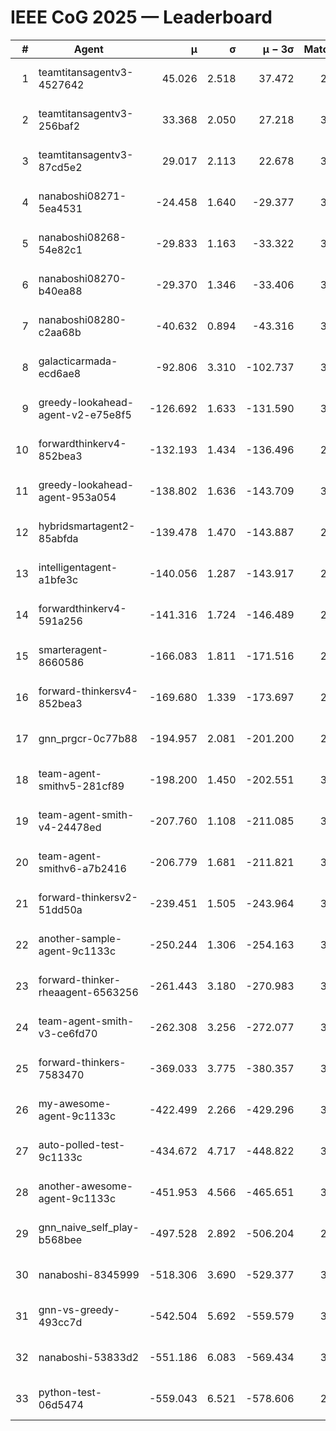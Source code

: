 # IEEE CoG 2025 — Leaderboard

| # | Agent | μ | σ | μ − 3σ | Matches | Updated |
|---:|---|---:|---:|---:|---:|---|
| 1 | teamtitansagentv3-4527642 | 45.026 | 2.518 | 37.472 | 2836 | 2025-09-01 19:01 |
| 2 | teamtitansagentv3-256baf2 | 33.368 | 2.050 | 27.218 | 3294 | 2025-09-01 19:01 |
| 3 | teamtitansagentv3-87cd5e2 | 29.017 | 2.113 | 22.678 | 3178 | 2025-09-01 19:01 |
| 4 | nanaboshi08271-5ea4531 | -24.458 | 1.640 | -29.377 | 3260 | 2025-09-01 19:01 |
| 5 | nanaboshi08268-54e82c1 | -29.833 | 1.163 | -33.322 | 3520 | 2025-09-01 19:01 |
| 6 | nanaboshi08270-b40ea88 | -29.370 | 1.346 | -33.406 | 3540 | 2025-09-01 19:01 |
| 7 | nanaboshi08280-c2aa68b | -40.632 | 0.894 | -43.316 | 3640 | 2025-09-01 19:01 |
| 8 | galacticarmada-ecd6ae8 | -92.806 | 3.310 | -102.737 | 3200 | 2025-09-01 19:01 |
| 9 | greedy-lookahead-agent-v2-e75e8f5 | -126.692 | 1.633 | -131.590 | 3628 | 2025-09-01 19:01 |
| 10 | forwardthinkerv4-852bea3 | -132.193 | 1.434 | -136.496 | 2766 | 2025-09-01 19:01 |
| 11 | greedy-lookahead-agent-953a054 | -138.802 | 1.636 | -143.709 | 3628 | 2025-09-01 19:01 |
| 12 | hybridsmartagent2-85abfda | -139.478 | 1.470 | -143.887 | 2702 | 2025-09-01 19:01 |
| 13 | intelligentagent-a1bfe3c | -140.056 | 1.287 | -143.917 | 2992 | 2025-09-01 19:01 |
| 14 | forwardthinkerv4-591a256 | -141.316 | 1.724 | -146.489 | 2696 | 2025-09-01 19:01 |
| 15 | smarteragent-8660586 | -166.083 | 1.811 | -171.516 | 2703 | 2025-09-01 19:01 |
| 16 | forward-thinkersv4-852bea3 | -169.680 | 1.339 | -173.697 | 2683 | 2025-09-01 19:01 |
| 17 | gnn_prgcr-0c77b88 | -194.957 | 2.081 | -201.200 | 2700 | 2025-09-01 19:01 |
| 18 | team-agent-smithv5-281cf89 | -198.200 | 1.450 | -202.551 | 3340 | 2025-09-01 19:01 |
| 19 | team-agent-smith-v4-24478ed | -207.760 | 1.108 | -211.085 | 3660 | 2025-09-01 19:01 |
| 20 | team-agent-smithv6-a7b2416 | -206.779 | 1.681 | -211.821 | 3620 | 2025-09-01 19:01 |
| 21 | forward-thinkersv2-51dd50a | -239.451 | 1.505 | -243.964 | 3074 | 2025-09-01 19:01 |
| 22 | another-sample-agent-9c1133c | -250.244 | 1.306 | -254.163 | 3500 | 2025-09-01 19:01 |
| 23 | forward-thinker-rheaagent-6563256 | -261.443 | 3.180 | -270.983 | 3594 | 2025-09-01 19:01 |
| 24 | team-agent-smith-v3-ce6fd70 | -262.308 | 3.256 | -272.077 | 3280 | 2025-09-01 19:01 |
| 25 | forward-thinkers-7583470 | -369.033 | 3.775 | -380.357 | 3360 | 2025-09-01 19:01 |
| 26 | my-awesome-agent-9c1133c | -422.499 | 2.266 | -429.296 | 3560 | 2025-09-01 19:01 |
| 27 | auto-polled-test-9c1133c | -434.672 | 4.717 | -448.822 | 3500 | 2025-09-01 19:01 |
| 28 | another-awesome-agent-9c1133c | -451.953 | 4.566 | -465.651 | 3360 | 2025-09-01 19:01 |
| 29 | gnn_naive_self_play-b568bee | -497.528 | 2.892 | -506.204 | 2140 | 2025-09-01 19:01 |
| 30 | nanaboshi-8345999 | -518.306 | 3.690 | -529.377 | 3120 | 2025-09-01 19:01 |
| 31 | gnn-vs-greedy-493cc7d | -542.504 | 5.692 | -559.579 | 3020 | 2025-09-01 19:01 |
| 32 | nanaboshi-53833d2 | -551.186 | 6.083 | -569.434 | 3120 | 2025-09-01 19:01 |
| 33 | python-test-06d5474 | -559.043 | 6.521 | -578.606 | 2620 | 2025-09-01 19:01 |
